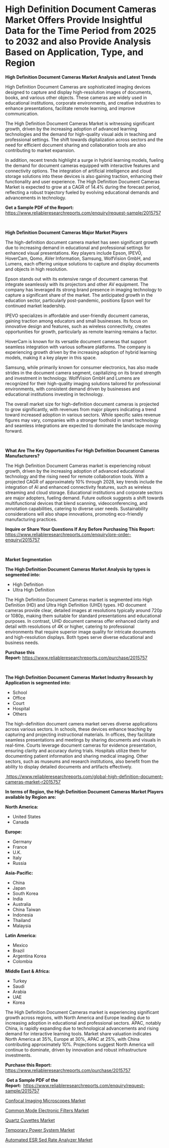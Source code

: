 <p><h1>High Definition Document Cameras Market Offers Provide Insightful Data for the Time Period from 2025 to 2032 and also Provide Analysis Based on Application, Type, and Region</h1></p><p><strong>High Definition Document Cameras Market Analysis and Latest Trends</strong></p>
<p><p>High Definition Document Cameras are sophisticated imaging devices designed to capture and display high-resolution images of documents, books, and various other objects. These cameras are widely used in educational institutions, corporate environments, and creative industries to enhance presentations, facilitate remote learning, and improve communication. </p><p>The High Definition Document Cameras Market is witnessing significant growth, driven by the increasing adoption of advanced learning technologies and the demand for high-quality visual aids in teaching and professional settings. The shift towards digitalization across sectors and the need for efficient document sharing and collaboration tools are also contributing to market expansion. </p><p>In addition, recent trends highlight a surge in hybrid learning models, fueling the demand for document cameras equipped with interactive features and connectivity options. The integration of artificial intelligence and cloud storage solutions into these devices is also gaining traction, enhancing their functionality and user experience. The High Definition Document Cameras Market is expected to grow at a CAGR of 14.4% during the forecast period, reflecting a robust trajectory fueled by evolving educational demands and advancements in technology.</p></p>
<p><strong>Get a Sample PDF of the Report:&nbsp;</strong> <a href="https://www.reliableresearchreports.com/enquiry/request-sample/2015757?utm_campaign=34&utm_medium=2&utm_source=Github&utm_content=ia&utm_term=17012025&utm_id=high-definition-document-cameras">https://www.reliableresearchreports.com/enquiry/request-sample/2015757</a></p>
<p>&nbsp;</p>
<p><strong>High Definition Document Cameras Major Market Players</strong></p>
<p><p>The high-definition document camera market has seen significant growth due to increasing demand in educational and professional settings for enhanced visual presentations. Key players include Epson, IPEVO, HoverCam, Qomo, AVer Information, Samsung, WolfVision GmbH, and Lumens, each offering unique solutions to capture and display documents and objects in high resolution.</p><p>Epson stands out with its extensive range of document cameras that integrate seamlessly with its projectors and other AV equipment. The company has leveraged its strong brand presence in imaging technology to capture a significant share of the market. The anticipated growth in the education sector, particularly post-pandemic, positions Epson well for continued market leadership.</p><p>IPEVO specializes in affordable and user-friendly document cameras, gaining traction among educators and small businesses. Its focus on innovative design and features, such as wireless connectivity, creates opportunities for growth, particularly as remote learning remains a factor.</p><p>HoverCam is known for its versatile document cameras that support seamless integration with various software platforms. The company is experiencing growth driven by the increasing adoption of hybrid learning models, making it a key player in this space.</p><p>Samsung, while primarily known for consumer electronics, has also made strides in the document camera segment, capitalizing on its brand strength and investment in technology. WolfVision GmbH and Lumens are recognized for their high-quality imaging solutions tailored for professional environments, with consistent demand driven by businesses and educational institutions investing in technology.</p><p>The overall market size for high-definition document cameras is projected to grow significantly, with revenues from major players indicating a trend toward increased adoption in various sectors. While specific sales revenue figures may vary, companies with a stronger foothold in smart technology and seamless integrations are expected to dominate the landscape moving forward.</p></p>
<p>&nbsp;</p>
<p><strong>What Are The Key Opportunities For High Definition Document Cameras Manufacturers?</strong></p>
<p><p>The High Definition Document Cameras market is experiencing robust growth, driven by the increasing adoption of advanced educational technology and the rising need for remote collaboration tools. With a projected CAGR of approximately 10% through 2028, key trends include the integration of AI and enhanced connectivity features, such as wireless streaming and cloud storage. Educational institutions and corporate sectors are major adopters, fueling demand. Future outlook suggests a shift towards multifunctional devices that blend scanning, videoconferencing, and annotation capabilities, catering to diverse user needs. Sustainability considerations will also shape innovations, promoting eco-friendly manufacturing practices.</p></p>
<p><strong>Inquire or Share Your Questions If Any Before Purchasing This Report:</strong> <a href="https://www.reliableresearchreports.com/enquiry/pre-order-enquiry/2015757?utm_campaign=34&utm_medium=2&utm_source=Github&utm_content=ia&utm_term=17012025&utm_id=high-definition-document-cameras">https://www.reliableresearchreports.com/enquiry/pre-order-enquiry/2015757</a></p>
<p>&nbsp;</p>
<p><strong>Market Segmentation</strong></p>
<p><strong>The High Definition Document Cameras Market Analysis by types is segmented into:</strong></p>
<p><ul><li>High Definition</li><li>Ultra High Definition</li></ul></p>
<p><p>The High Definition Document Cameras market is segmented into High Definition (HD) and Ultra High Definition (UHD) types. HD document cameras provide clear, detailed images at resolutions typically around 720p or 1080p, making them suitable for standard presentations and educational purposes. In contrast, UHD document cameras offer enhanced clarity and detail with resolutions of 4K or higher, catering to professional environments that require superior image quality for intricate documents and high-resolution displays. Both types serve diverse educational and business needs.</p></p>
<p><strong>Purchase this Report:&nbsp;</strong><a href="https://www.reliableresearchreports.com/purchase/2015757?utm_campaign=34&utm_medium=2&utm_source=Github&utm_content=ia&utm_term=17012025&utm_id=high-definition-document-cameras">https://www.reliableresearchreports.com/purchase/2015757</a></p>
<p>&nbsp;</p>
<p><strong>The High Definition Document Cameras Market Industry Research by Application is segmented into:</strong></p>
<p><ul><li>School</li><li>Office</li><li>Court</li><li>Hospital</li><li>Others</li></ul></p>
<p><p>The high-definition document camera market serves diverse applications across various sectors. In schools, these devices enhance teaching by capturing and projecting instructional materials. In offices, they facilitate seamless presentations and meetings by sharing documents and visuals in real-time. Courts leverage document cameras for evidence presentation, ensuring clarity and accuracy during trials. Hospitals utilize them for documenting patient information and sharing medical imaging. Other sectors, such as museums and research institutions, also benefit from the ability to display detailed documents and artifacts effectively.</p></p>
<p><a href="https://www.reliableresearchreports.com/global-high-definition-document-cameras-market-r2015757?utm_campaign=34&utm_medium=2&utm_source=Github&utm_content=ia&utm_term=17012025&utm_id=high-definition-document-cameras">&nbsp;https://www.reliableresearchreports.com/global-high-definition-document-cameras-market-r2015757</a></p>
<p><strong>In terms of Region, the High Definition Document Cameras Market Players available by Region are:</strong></p>
<p>
    <p> <strong> North America: </strong>
        <ul>
            <li>United States</li>
            <li>Canada</li>
        </ul>
        </p> 
    <p> <strong> Europe: </strong>
        <ul>
            <li>Germany</li>
            <li>France</li>
            <li>U.K.</li>
            <li>Italy</li>
            <li>Russia</li>
        </ul>
        </p> 
    <p> <strong> Asia-Pacific: </strong>
        <ul>
            <li>China</li>
            <li>Japan</li>
            <li>South Korea</li>
            <li>India</li>
            <li>Australia</li>
            <li>China Taiwan</li>
            <li>Indonesia</li>
            <li>Thailand</li>
            <li>Malaysia</li>
        </ul>
        </p> 
    <p> <strong> Latin America: </strong>
        <ul>
            <li>Mexico</li>
            <li>Brazil</li>
            <li>Argentina Korea</li>
            <li>Colombia</li>
        </ul>
        </p> 
    <p> <strong> Middle East & Africa: </strong>
        <ul>
            <li>Turkey</li>
            <li>Saudi</li>
            <li>Arabia</li>
            <li>UAE</li>
            <li>Korea</li>
        </ul>
    </p>
    </p>
<p><p>The High Definition Document Cameras market is experiencing significant growth across regions, with North America and Europe leading due to increasing adoption in educational and professional sectors. APAC, notably China, is rapidly expanding due to technological advancements and rising demand for interactive learning tools. Market share valuation indicates North America at 35%, Europe at 30%, APAC at 25%, with China contributing approximately 10%. Projections suggest North America will continue to dominate, driven by innovation and robust infrastructure investments.</p></p>
<p><strong>Purchase this Report: </strong><a href="https://www.reliableresearchreports.com/purchase/2015757?utm_campaign=34&utm_medium=2&utm_source=Github&utm_content=ia&utm_term=17012025&utm_id=high-definition-document-cameras">https://www.reliableresearchreports.com/purchase/2015757</a></p>
<p>&nbsp;<strong>Get a Sample PDF of the Report:&nbsp;&nbsp;</strong><a href="https://www.reliableresearchreports.com/enquiry/request-sample/2015757?utm_campaign=34&utm_medium=2&utm_source=Github&utm_content=ia&utm_term=17012025&utm_id=high-definition-document-cameras">https://www.reliableresearchreports.com/enquiry/request-sample/2015757</a></p>
<p><strong></strong></p>
<p><p><a href="https://github.com/AlisaRowe24/Market-Research-Report-List-1/blob/main/confocal-imaging-microscopes-market.md?utm_campaign=34&utm_medium=2&utm_source=Github&utm_content=ia&utm_term=17012025&utm_id=high-definition-document-cameras">Confocal Imaging Microscopes Market</a></p><p><a href="https://github.com/HobertDavis43/Market-Research-Report-List-1/blob/main/common-mode-electronic-filters-market.md?utm_campaign=34&utm_medium=2&utm_source=Github&utm_content=ia&utm_term=17012025&utm_id=high-definition-document-cameras">Common Mode Electronic Filters Market</a></p><p><a href="https://github.com/arvelm4nthig/Market-Research-Report-List-1/blob/main/quartz-cuvettes-market.md?utm_campaign=34&utm_medium=2&utm_source=Github&utm_content=ia&utm_term=17012025&utm_id=high-definition-document-cameras">Quartz Cuvettes Market</a></p><p><a href="https://github.com/jaquelynhasenaue8/Market-Research-Report-List-1/blob/main/temporary-power-system-market.md?utm_campaign=34&utm_medium=2&utm_source=Github&utm_content=ia&utm_term=17012025&utm_id=high-definition-document-cameras">Temporary Power System Market</a></p><p><a href="https://github.com/AshikRahman991/Market-Research-Report-List-1/blob/main/automated-esr-sed-rate-analyzer-market.md?utm_campaign=34&utm_medium=2&utm_source=Github&utm_content=ia&utm_term=17012025&utm_id=high-definition-document-cameras">Automated ESR Sed Rate Analyzer Market</a></p></p>
